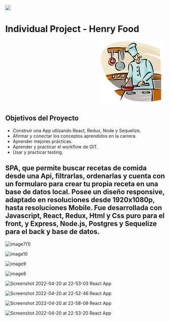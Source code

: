 <p align='left'>
    <img src='https://static.wixstatic.com/media/85087f_0d84cbeaeb824fca8f7ff18d7c9eaafd~mv2.png/v1/fill/w_160,h_30,al_c,q_85,usm_0.66_1.00_0.01/Logo_completo_Color_1PNG.webp' </img>
</p>

# Individual Project - Henry Food

<p align="right">
  <img height="200" src="./cooking.png" />
</p>

## Objetivos del Proyecto

- Construir una App utlizando React, Redux, Node y Sequelize.
- Afirmar y conectar los conceptos aprendidos en la carrera.
- Aprender mejores prácticas.
- Aprender y practicar el workflow de GIT.
- Usar y practicar testing.


## SPA, que permite buscar recetas de comida desde una Api, filtrarlas, ordenarlas y cuenta con un formularo para crear tu propia receta en una base de datos local. Posee un diseño responsive, adaptado en resoluciones desde 1920x1080p, hasta resoluciones Mobile. Fue desarrollada con Javascript, React, Redux, Html y Css puro para el front, y Express, Node.js, Postgres y Sequelize para el back y base de datos.

![image7(1)](https://user-images.githubusercontent.com/70997096/175757179-43d56309-0b2f-4e19-8914-a35ffabe69c6.png)


![image10](https://user-images.githubusercontent.com/70997096/175757182-8716c3ab-0330-4011-a610-8ae5ff705cd9.png)


![image9](https://user-images.githubusercontent.com/70997096/175757185-7982bd22-9a46-48c0-bb0e-906904d24baa.png)


![image8](https://user-images.githubusercontent.com/70997096/175757190-8cca41a7-5ea9-4c46-89a5-75002bb89ef6.png)

![Screenshot 2022-04-20 at 22-53-03 React App](https://user-images.githubusercontent.com/70997096/175757197-e344d34b-cb2c-4e56-9c29-d69477419dbf.png) 

![Screenshot 2022-04-20 at 22-52-46 React App](https://user-images.githubusercontent.com/70997096/175757198-17b8e92b-c8a3-4e49-b24b-8426aaee89e8.png)

![Screenshot 2022-04-20 at 22-58-09 React App](https://user-images.githubusercontent.com/70997096/175757199-e5c4cf7c-f96b-43ff-8156-45b3a152d370.png)

![Screenshot 2022-04-20 at 22-53-20 React App](https://user-images.githubusercontent.com/70997096/175757200-ae52b175-7218-4269-8e38-c06f8ddf704a.png)
